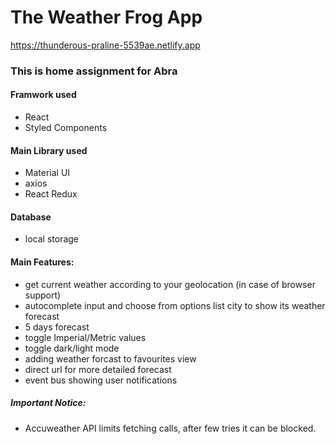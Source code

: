 # The Weather Frog App

https://thunderous-praline-5539ae.netlify.app

### This is home assignment for Abra 

#### Framwork used
- React 
- Styled Components

#### Main Library used
- Material UI
- axios
- React Redux

#### Database 
- local storage

#### Main Features: 
- get current weather according to your geolocation (in case of browser support)
- autocomplete input and choose from options list city to show its weather forecast
- 5 days forecast
- toggle Imperial/Metric values
- toggle dark/light mode
- adding weather forcast to favourites view
- direct url for more detailed forecast
- event bus showing user notifications 

##### Important Notice: 
- Accuweather API limits fetching calls, after few tries it can be blocked.


